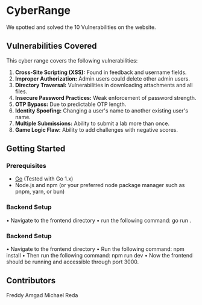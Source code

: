 # CyberRange
We spotted and solved the 10 Vulnerabilities on the website.

## Vulnerabilities Covered

This cyber range covers the following vulnerabilities:

1. **Cross-Site Scripting (XSS):** Found in feedback and username fields.
2. **Improper Authorization:** Admin users could delete other admin users.
3. **Directory Traversal:** Vulnerabilities in downloading attachments and all files.
4. **Insecure Password Practices:** Weak enforcement of password strength.
5. **OTP Bypass:** Due to predictable OTP length.
6. **Identity Spoofing:** Changing a user's name to another existing user's name.
7. **Multiple Submissions:** Ability to submit a lab more than once.
8. **Game Logic Flaw:** Ability to add challenges with negative scores.

## Getting Started

### Prerequisites

- [Go](https://go.dev/dl/) (Tested with Go 1.x)
- Node.js and npm (or your preferred node package manager such as pnpm, yarn, or bun)

### Backend Setup
• Navigate to the frontend directory
• run the following command: go run .

### Backend Setup
• Navigate to the frontend directory
• Run the following command: npm install
• Then run the following command: npm run dev
• Now the frontend should be running and accessible through port 3000.

## Contributors
Freddy Amgad
Michael Reda


